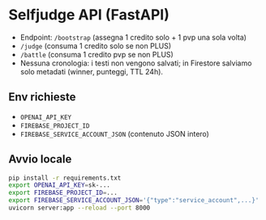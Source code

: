 # Selfjudge API (FastAPI)
- Endpoint: `/bootstrap` (assegna 1 credito solo + 1 pvp una sola volta)
- `/judge` (consuma 1 credito solo se non PLUS)
- `/battle` (consuma 1 credito pvp se non PLUS)
- Nessuna cronologia: i testi non vengono salvati; in Firestore salviamo solo metadati (winner, punteggi, TTL 24h).

## Env richieste
- `OPENAI_API_KEY`
- `FIREBASE_PROJECT_ID`
- `FIREBASE_SERVICE_ACCOUNT_JSON` (contenuto JSON intero)

## Avvio locale
```bash
pip install -r requirements.txt
export OPENAI_API_KEY=sk-...
export FIREBASE_PROJECT_ID=...
export FIREBASE_SERVICE_ACCOUNT_JSON='{"type":"service_account",...}'
uvicorn server:app --reload --port 8000